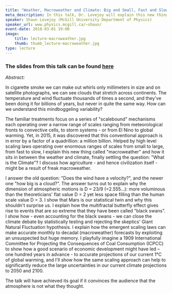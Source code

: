 ```yaml
---
title: "Weather, Macroweather and Climate: Big and Small, Fast and Slow, Our Random Yet Predictable Atmosphere"
meta_description: In this talk, Dr. Lovejoy will explain this new thing called macroweather which sits in between weather and climate, and he will seek to convince you that the atmosphere is not what you thought it was.
speaker: Shaun Lovejoy (McGill University Department of Physics)
speaker_url: www.physics.mcgill.ca/~shaun/
event-date: 2018-03-01 19:00
image:
    title: lecture-macroweather.jpg
    thumb: thumb_lecture-macroweather.jpg
type: lecture
---
```

### The slides from this talk can be found <a href="http://www.physics.mcgill.ca/~outreach/slides/Lovejoy_Lecture_20180301.pdf">here</a>

*Abstract:*

In cigarette smoke we can make out whirls only millimeters in size and on satellite photographs, we can see clouds that stretch across continents. The temperature and wind fluctuate thousands of times a second, and they've been doing it for billions of years, but never in quite the same way. How can we understand this mindboggeling variability?

The familiar treatments focus on a series of "scalebound" mechanisms each operating over a narrow range of scales ranging from meteorological fronts to convective cells, to storm systems - or from El Nino to global warming. Yet, in 2015, it was discovered that this conventional approach is in error by a factor of a quadrillion: a million billion. Helped by high level scaling laws operating over enormous ranges of scales from small to large, from fast to slow, I explain this new thing called "macroweather" and how it sits in between the weather and climate, finally settling the question: "What is the Climate"? I discuss how agriculture - and hence civilization itself - might be a result of freak macroweather.

I answer the old question: "Does the wind have a velocity?", and the newer one "how big is a cloud?". The answer turns out to explain why the dimension of atmospheric motions is D = 23/9 (=2.555...): more voluminous than the theoreticians' flat value D = 2 yet less space filling than the human scale value D = 3. I show that Mars is our statistical twin and why this shouldn't surprise us. I explain how the multifractal butterfly effect gives rise to events that are so extreme that they have been called "black swans". I show how - even accounting for the black swans - we can close the climate debate by statistically testing and rejecting the skeptics' Giant Natural Fluctuation hypothesis. I explain how the emergent scaling laws can make accurate monthly to decadal (macroweather) forecasts by exploiting an unsuspected but huge memory. I playfully imagine a 1909 International Committee for Projecting the Consequences of Coal Consumption (ICPCC) to show how a good scenario of economic development might have led – one hundred years in advance - to accurate projections of our current 1&#176;C of global warming, and I'll show how the same scaling approach can help to significantly reduce the large uncertainties in our current climate projections to 2050 and 2100.

The talk will have achieved its goal if it convinces the audience that the atmosphere is not what they thought.
